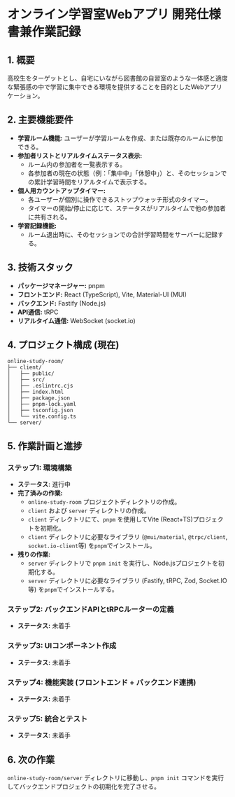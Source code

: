 # オンライン学習室Webアプリ 開発仕様書兼作業記録

## 1. 概要
高校生をターゲットとし、自宅にいながら図書館の自習室のような一体感と適度な緊張感の中で学習に集中できる環境を提供することを目的としたWebアプリケーション。

## 2. 主要機能要件
- **学習ルーム機能:** ユーザーが学習ルームを作成、または既存のルームに参加できる。
- **参加者リストとリアルタイムステータス表示:**
    - ルーム内の参加者を一覧表示する。
    - 各参加者の現在の状態（例：「集中中」「休憩中」）と、そのセッションでの累計学習時間をリアルタイムで表示する。
- **個人用カウントアップタイマー:**
    - 各ユーザーが個別に操作できるストップウォッチ形式のタイマー。
    - タイマーの開始/停止に応じて、ステータスがリアルタイムで他の参加者に共有される。
- **学習記録機能:**
    - ルーム退出時に、そのセッションでの合計学習時間をサーバーに記録する。

## 3. 技術スタック
- **パッケージマネージャー:** pnpm
- **フロントエンド:** React (TypeScript), Vite, Material-UI (MUI)
- **バックエンド:** Fastify (Node.js)
- **API通信:** tRPC
- **リアルタイム通信:** WebSocket (socket.io)

## 4. プロジェクト構成 (現在)
```
online-study-room/
├── client/
│   ├── public/
│   ├── src/
│   ├── .eslintrc.cjs
│   ├── index.html
│   ├── package.json
│   ├── pnpm-lock.yaml
│   ├── tsconfig.json
│   └── vite.config.ts
└── server/
```

## 5. 作業計画と進捗

### ステップ1: 環境構築
- **ステータス:** 進行中
- **完了済みの作業:**
    - `online-study-room` プロジェクトディレクトリの作成。
    - `client` および `server` ディレクトリの作成。
    - `client` ディレクトリにて、`pnpm` を使用してVite (React+TS)プロジェクトを初期化。
    - `client` ディレクトリに必要なライブラリ (`@mui/material`, `@trpc/client`, `socket.io-client`等) を`pnpm`でインストール。
- **残りの作業:**
    - `server` ディレクトリで `pnpm init` を実行し、Node.jsプロジェクトを初期化する。
    - `server` ディレクトリに必要なライブラリ (Fastify, tRPC, Zod, Socket.IO等) を`pnpm`でインストールする。

### ステップ2: バックエンドAPIとtRPCルーターの定義
- **ステータス:** 未着手

### ステップ3: UIコンポーネント作成
- **ステータス:** 未着手

### ステップ4: 機能実装 (フロントエンド + バックエンド連携)
- **ステータス:** 未着手

### ステップ5: 統合とテスト
- **ステータス:** 未着手

## 6. 次の作業
`online-study-room/server` ディレクトリに移動し、`pnpm init` コマンドを実行してバックエンドプロジェクトの初期化を完了させる。
